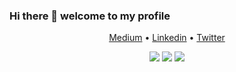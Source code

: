 ### Hi there 👋 welcome to my profile
<div align="center">
  <p align="center">
    <a target="_blank" href="https://minipachru.medium.com/">Medium</a> •
    <a target="_blank" href="https://www.linkedin.com/in/miguel-pacheco-5229131b5/">Linkedin</a> •
    <a target="_blank" href="https://twitter.com/miguelpacheco_">Twitter</a>
  </p>
 <img src="https://github-readme-stats.vercel.app/api?username=Miguel22247&show_icons=true&line_height=45&theme=default&include_all_commits=true" />
  <img src="https://github-readme-stackoverflow.vercel.app/?userID=15132611" />
   <img src="https://github-readme-stats.vercel.app/api/top-langs/?username=Miguel22247&layout=compact)](https://github.com/Miguel22247/holbertonschool-low_level_programming)" />
  <br />
  <br />
  <br />
</div>
